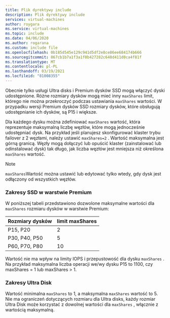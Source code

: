 ```yaml
---
title: Plik dyrektywy include
description: Plik dyrektywy include
services: virtual-machines
author: roygara
ms.service: virtual-machines
ms.topic: include
ms.date: 04/06/2020
ms.author: rogarana
ms.custom: include file
ms.openlocfilehash: 0b185d545e129c941d5df2e8ce86ee684174b666
ms.sourcegitcommit: 867cb1b7a1f3a1f0b427282c648d411d0ca4f81f
ms.translationtype: MT
ms.contentlocale: pl-PL
ms.lasthandoff: 03/19/2021
ms.locfileid: "81008355"
---
```

Obecnie tylko usługi Ultra disks i Premium dysków SSD mogą włączyć dyski udostępnione. Różne rozmiary dysków mogą mieć inny `maxShares` limit, którego nie można przekroczyć podczas ustawiania `maxShares` wartości. W przypadku wersji Premium dysków SSD rozmiary dysków, które obsługują udostępnianie ich dysków, są P15 i większe.

Dla każdego dysku można zdefiniować `maxShares` wartość, która reprezentuje maksymalną liczbę węzłów, które mogą jednocześnie udostępniać dysk. Na przykład jeśli planujesz skonfigurować klaster trybu failover z 2 węzłami, należy ustawić `maxShares=2` . Wartość maksymalna jest górną granicą. Węzły mogą dołączyć lub opuścić klaster (zainstalować lub odinstalować dysk) tak długo, jak liczba węzłów jest mniejsza niż określona `maxShares` wartość.

> [!NOTE]
> `maxShares`Wartość można ustawić lub edytować tylko wtedy, gdy dysk jest odłączony od wszystkich węzłów.

### <a name="premium-ssd-ranges"></a>Zakresy SSD w warstwie Premium

W poniższej tabeli przedstawiono dozwolone maksymalne wartości dla `maxShares` rozmiaru dysków w warstwie Premium:

|Rozmiary dysków  |limit maxShares  |
|---------|---------|
|P15, P20     |2         |
|P30, P40, P50     |5         |
|P60, P70, P80     |10         |

Wartość nie ma wpływ na limity IOPS i przepustowość dla dysku `maxShares` . Na przykład maksymalna liczba operacji we/wy dysku P15 to 1100, czy maxShares = 1 lub maxShares > 1.

### <a name="ultra-disk-ranges"></a>Zakresy Ultra Disk

Wartość minimalna `maxShares` to 1, a maksymalna `maxShares` wartość to 5. Nie ma ograniczeń dotyczących rozmiaru dla Ultra disks, każdy rozmiar Ultra Disk może korzystać z dowolnej wartości dla `maxShares` , włącznie z wartością maksymalną.